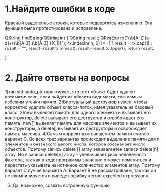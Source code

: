 # 1.Найдите ошибки в коде

Красный выделенные строки, которые подверглись изменению.
Эта функция была протестирована и исправлена.

QString findString(QString in)
{
     QString result;
      QRegExp rx("(\\b[A-Z][a-z]+\\s\\b[A-Z].(\\b[A-Z].){0,1})");
      rx.indexIn(in, 0) != -1 ? result = rx.cap(1) : result = "";
       result=result.trimmed();
       result=result.toUpper();
        return result;

}

# 2. Дайте ответы на вопросы

1)тип std::auto_ptr<T> гарантирует, что этот объект будет удален автоматически, если выйдет из области видимости, тем самым избежим утечки памяти.
2)Виртуальный деструктор нужен, чтобы корректно удалить объект класса-поток, имея указатель на базовый класс.
3)new выделяет память для одного элемента и вызывает его конструктор, delete вызывает его деструктор и освобождает его память. new[] выделяет память для массива элементов и вызывает их конструкторы, а delete[] вызывает их деструкторы и освобождает память массива.
4)Самым корректным очищением памяти считаю вариант C.
Во всех трех вариантах происходит выделение памяти для n элементов и беззнакого целого числа, которое обозначает число объектов. 
Поэтому запись delete [] array эквивалентен записи delete[n] array. Но в записи delete[n] array - увеличивает риск человечного фактора, так как в ходе программы значение n может измениться и перестать указывать на истинное количество элементов array. Поэтому вариант C лучше варианта A. Вариант B не рассматриваем, так как он не скомпилируется и выведет ошибку «error: expected expression».

5) Да, возможно, создать встроенную функцию. 

